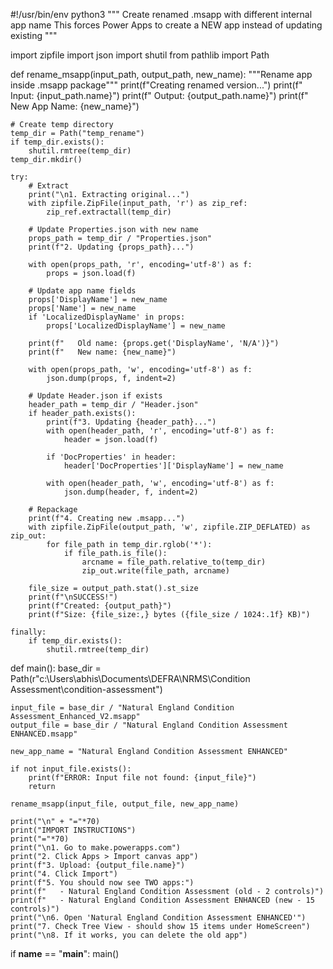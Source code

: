 #!/usr/bin/env python3
"""
Create renamed .msapp with different internal app name
This forces Power Apps to create a NEW app instead of updating existing
"""

import zipfile
import json
import shutil
from pathlib import Path

def rename_msapp(input_path, output_path, new_name):
    """Rename app inside .msapp package"""
    print(f"Creating renamed version...")
    print(f"  Input: {input_path.name}")
    print(f"  Output: {output_path.name}")
    print(f"  New App Name: {new_name}")

    # Create temp directory
    temp_dir = Path("temp_rename")
    if temp_dir.exists():
        shutil.rmtree(temp_dir)
    temp_dir.mkdir()

    try:
        # Extract
        print("\n1. Extracting original...")
        with zipfile.ZipFile(input_path, 'r') as zip_ref:
            zip_ref.extractall(temp_dir)

        # Update Properties.json with new name
        props_path = temp_dir / "Properties.json"
        print(f"2. Updating {props_path}...")

        with open(props_path, 'r', encoding='utf-8') as f:
            props = json.load(f)

        # Update app name fields
        props['DisplayName'] = new_name
        props['Name'] = new_name
        if 'LocalizedDisplayName' in props:
            props['LocalizedDisplayName'] = new_name

        print(f"   Old name: {props.get('DisplayName', 'N/A')}")
        print(f"   New name: {new_name}")

        with open(props_path, 'w', encoding='utf-8') as f:
            json.dump(props, f, indent=2)

        # Update Header.json if exists
        header_path = temp_dir / "Header.json"
        if header_path.exists():
            print(f"3. Updating {header_path}...")
            with open(header_path, 'r', encoding='utf-8') as f:
                header = json.load(f)

            if 'DocProperties' in header:
                header['DocProperties']['DisplayName'] = new_name

            with open(header_path, 'w', encoding='utf-8') as f:
                json.dump(header, f, indent=2)

        # Repackage
        print(f"4. Creating new .msapp...")
        with zipfile.ZipFile(output_path, 'w', zipfile.ZIP_DEFLATED) as zip_out:
            for file_path in temp_dir.rglob('*'):
                if file_path.is_file():
                    arcname = file_path.relative_to(temp_dir)
                    zip_out.write(file_path, arcname)

        file_size = output_path.stat().st_size
        print(f"\nSUCCESS!")
        print(f"Created: {output_path}")
        print(f"Size: {file_size:,} bytes ({file_size / 1024:.1f} KB)")

    finally:
        if temp_dir.exists():
            shutil.rmtree(temp_dir)

def main():
    base_dir = Path(r"c:\Users\abhis\Documents\DEFRA\NRMS\Condition Assessment\condition-assessment")

    input_file = base_dir / "Natural England Condition Assessment_Enhanced_V2.msapp"
    output_file = base_dir / "Natural England Condition Assessment ENHANCED.msapp"

    new_app_name = "Natural England Condition Assessment ENHANCED"

    if not input_file.exists():
        print(f"ERROR: Input file not found: {input_file}")
        return

    rename_msapp(input_file, output_file, new_app_name)

    print("\n" + "="*70)
    print("IMPORT INSTRUCTIONS")
    print("="*70)
    print("\n1. Go to make.powerapps.com")
    print("2. Click Apps > Import canvas app")
    print(f"3. Upload: {output_file.name}")
    print("4. Click Import")
    print(f"5. You should now see TWO apps:")
    print(f"   - Natural England Condition Assessment (old - 2 controls)")
    print(f"   - Natural England Condition Assessment ENHANCED (new - 15 controls)")
    print("\n6. Open 'Natural England Condition Assessment ENHANCED'")
    print("7. Check Tree View - should show 15 items under HomeScreen")
    print("\n8. If it works, you can delete the old app")

if __name__ == "__main__":
    main()

